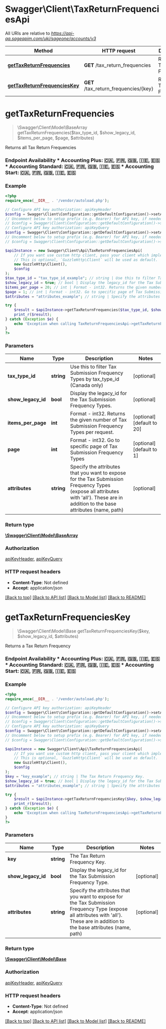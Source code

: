 # Swagger\Client\TaxReturnFrequenciesApi

All URIs are relative to *https://api-qa.sageapim.com/uki/sageone/accounts/v3*

Method | HTTP request | Description
------------- | ------------- | -------------
[**getTaxReturnFrequencies**](TaxReturnFrequenciesApi.md#getTaxReturnFrequencies) | **GET** /tax_return_frequencies | Returns all Tax Return Frequencies
[**getTaxReturnFrequenciesKey**](TaxReturnFrequenciesApi.md#getTaxReturnFrequenciesKey) | **GET** /tax_return_frequencies/{key} | Returns a Tax Return Frequency


# **getTaxReturnFrequencies**
> \Swagger\Client\Model\BaseArray getTaxReturnFrequencies($tax_type_id, $show_legacy_id, $items_per_page, $page, $attributes)

Returns all Tax Return Frequencies

### Endpoint Availability  * Accounting Plus: 🇨🇦, 🇫🇷, 🇬🇧, 🇮🇪, 🇪🇸 * Accounting Standard: 🇨🇦, 🇫🇷, 🇬🇧, 🇮🇪, 🇪🇸 * Accounting Start: 🇨🇦, 🇫🇷, 🇬🇧, 🇮🇪, 🇪🇸

### Example
```php
<?php
require_once(__DIR__ . '/vendor/autoload.php');

// Configure API key authorization: apiKeyHeader
$config = Swagger\Client\Configuration::getDefaultConfiguration()->setApiKey('Ocp-Apim-Subscription-Key', 'YOUR_API_KEY');
// Uncomment below to setup prefix (e.g. Bearer) for API key, if needed
// $config = Swagger\Client\Configuration::getDefaultConfiguration()->setApiKeyPrefix('Ocp-Apim-Subscription-Key', 'Bearer');
// Configure API key authorization: apiKeyQuery
$config = Swagger\Client\Configuration::getDefaultConfiguration()->setApiKey('subscription-key', 'YOUR_API_KEY');
// Uncomment below to setup prefix (e.g. Bearer) for API key, if needed
// $config = Swagger\Client\Configuration::getDefaultConfiguration()->setApiKeyPrefix('subscription-key', 'Bearer');

$apiInstance = new Swagger\Client\Api\TaxReturnFrequenciesApi(
    // If you want use custom http client, pass your client which implements `GuzzleHttp\ClientInterface`.
    // This is optional, `GuzzleHttp\Client` will be used as default.
    new GuzzleHttp\Client(),
    $config
);
$tax_type_id = "tax_type_id_example"; // string | Use this to filter Tax Submission Frequency Types by tax_type_id (Canada only)
$show_legacy_id = true; // bool | Display the legacy_id for the Tax Submission Frequency Types.
$items_per_page = 20; // int | Format - int32. Returns the given number of Tax Submission Frequency Types per request.
$page = 1; // int | Format - int32. Go to specific page of Tax Submission Frequency Types
$attributes = "attributes_example"; // string | Specify the attributes that you want to expose for the Tax Submission Frequency Types (expose all attributes with 'all'). These are in addition to the base attributes (name, path)

try {
    $result = $apiInstance->getTaxReturnFrequencies($tax_type_id, $show_legacy_id, $items_per_page, $page, $attributes);
    print_r($result);
} catch (Exception $e) {
    echo 'Exception when calling TaxReturnFrequenciesApi->getTaxReturnFrequencies: ', $e->getMessage(), PHP_EOL;
}
?>
```

### Parameters

Name | Type | Description  | Notes
------------- | ------------- | ------------- | -------------
 **tax_type_id** | **string**| Use this to filter Tax Submission Frequency Types by tax_type_id (Canada only) | [optional]
 **show_legacy_id** | **bool**| Display the legacy_id for the Tax Submission Frequency Types. | [optional]
 **items_per_page** | **int**| Format - int32. Returns the given number of Tax Submission Frequency Types per request. | [optional] [default to 20]
 **page** | **int**| Format - int32. Go to specific page of Tax Submission Frequency Types | [optional] [default to 1]
 **attributes** | **string**| Specify the attributes that you want to expose for the Tax Submission Frequency Types (expose all attributes with &#39;all&#39;). These are in addition to the base attributes (name, path) | [optional]

### Return type

[**\Swagger\Client\Model\BaseArray**](../Model/BaseArray.md)

### Authorization

[apiKeyHeader](../../README.md#apiKeyHeader), [apiKeyQuery](../../README.md#apiKeyQuery)

### HTTP request headers

 - **Content-Type**: Not defined
 - **Accept**: application/json

[[Back to top]](#) [[Back to API list]](../../README.md#documentation-for-api-endpoints) [[Back to Model list]](../../README.md#documentation-for-models) [[Back to README]](../../README.md)

# **getTaxReturnFrequenciesKey**
> \Swagger\Client\Model\Base getTaxReturnFrequenciesKey($key, $show_legacy_id, $attributes)

Returns a Tax Return Frequency

### Endpoint Availability  * Accounting Plus: 🇨🇦, 🇫🇷, 🇬🇧, 🇮🇪, 🇪🇸 * Accounting Standard: 🇨🇦, 🇫🇷, 🇬🇧, 🇮🇪, 🇪🇸 * Accounting Start: 🇨🇦, 🇫🇷, 🇬🇧, 🇮🇪, 🇪🇸

### Example
```php
<?php
require_once(__DIR__ . '/vendor/autoload.php');

// Configure API key authorization: apiKeyHeader
$config = Swagger\Client\Configuration::getDefaultConfiguration()->setApiKey('Ocp-Apim-Subscription-Key', 'YOUR_API_KEY');
// Uncomment below to setup prefix (e.g. Bearer) for API key, if needed
// $config = Swagger\Client\Configuration::getDefaultConfiguration()->setApiKeyPrefix('Ocp-Apim-Subscription-Key', 'Bearer');
// Configure API key authorization: apiKeyQuery
$config = Swagger\Client\Configuration::getDefaultConfiguration()->setApiKey('subscription-key', 'YOUR_API_KEY');
// Uncomment below to setup prefix (e.g. Bearer) for API key, if needed
// $config = Swagger\Client\Configuration::getDefaultConfiguration()->setApiKeyPrefix('subscription-key', 'Bearer');

$apiInstance = new Swagger\Client\Api\TaxReturnFrequenciesApi(
    // If you want use custom http client, pass your client which implements `GuzzleHttp\ClientInterface`.
    // This is optional, `GuzzleHttp\Client` will be used as default.
    new GuzzleHttp\Client(),
    $config
);
$key = "key_example"; // string | The Tax Return Frequency Key.
$show_legacy_id = true; // bool | Display the legacy_id for the Tax Submission Frequency Type.
$attributes = "attributes_example"; // string | Specify the attributes that you want to expose for the Tax Submission Frequency Type (expose all attributes with 'all'). These are in addition to the base attributes (name, path)

try {
    $result = $apiInstance->getTaxReturnFrequenciesKey($key, $show_legacy_id, $attributes);
    print_r($result);
} catch (Exception $e) {
    echo 'Exception when calling TaxReturnFrequenciesApi->getTaxReturnFrequenciesKey: ', $e->getMessage(), PHP_EOL;
}
?>
```

### Parameters

Name | Type | Description  | Notes
------------- | ------------- | ------------- | -------------
 **key** | **string**| The Tax Return Frequency Key. |
 **show_legacy_id** | **bool**| Display the legacy_id for the Tax Submission Frequency Type. | [optional]
 **attributes** | **string**| Specify the attributes that you want to expose for the Tax Submission Frequency Type (expose all attributes with &#39;all&#39;). These are in addition to the base attributes (name, path) | [optional]

### Return type

[**\Swagger\Client\Model\Base**](../Model/Base.md)

### Authorization

[apiKeyHeader](../../README.md#apiKeyHeader), [apiKeyQuery](../../README.md#apiKeyQuery)

### HTTP request headers

 - **Content-Type**: Not defined
 - **Accept**: application/json

[[Back to top]](#) [[Back to API list]](../../README.md#documentation-for-api-endpoints) [[Back to Model list]](../../README.md#documentation-for-models) [[Back to README]](../../README.md)

